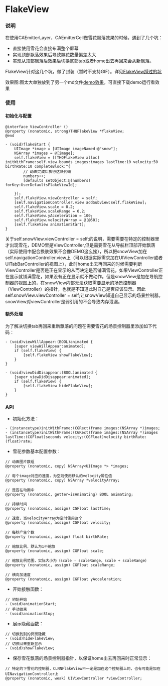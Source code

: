 # FlakeView

### 说明

在使用CAEmitterLayer，CAEmitterCell做雪花飘落效果的时候，遇到了几个坑： 

* 直接使用雪花会直接布满整个屏幕 
* 实现顶部飘落效果后导致飘花数量偏差太大   
* 实现从顶部飘落后效果后切换底部tab或者home出去再回来会从新飘落。

FlakeView针对这几个坑，做了封装（暂时不支持GIF）。详见[FlakeView踩过的坑](./resource/FlakeView踩过的坑.md)

效果图:图太大单独放到了另一个md文件[demo效果](./resource/完成后效果.md)，可直接下载demo运行看效果

### 使用

#### 初始化与配置

````
@interface ViewController ()
@property (nonatomic, strong)THQFlakeView *flakeView;
@end

- (void)flakeStart {    
    UIImage *image = [UIImage imageNamed:@"snow"];
    NSArray *images = @[image];
    self.flakeView = [[THQFlakeView alloc] initWithFrame:self.view.bounds images:images lastTime:10 velocity:50 birthRate:10 completeBlock:^{
        // 动画完成后执行这块代码
        numbers++;
        [defaults setObject:@(numbers) forKey:UserDefaultsFlakeViewId];
        
    }];
    self.flakeView.viewController = self;
    [self.navigationController.view addSubview:self.flakeView];
    self.flakeView.scale = 0.2;
    self.flakeView.scaleRange = 0.2;
    self.flakeView.yAcceleration = 100;
    self.flakeView.velocityArray = @[@50];
    [self.flakeView animationStart];
}
````

关于self.snowView.viewController = self;的说明，需要需要在特定的控制器里才出现雪花，DEMO里是ViewController,但是需要雪花从导航栏顶部开始飘落（实际使用中配合换肤效果不会像DEMO这么挫），所以把snowView加在self.navigationController.view上（可以根据实际需求加在UIViewController或者UITabBarController的视图上），此时home出去再回来的时候需要判断ViewController是否是正在显示的从而决定是否铺满雪花，如果ViewController正在显示就铺满雪花，如果没有正在显示就不做动作。但是snowView是加在导航控制器的视图上的，在snowView内部无法获取需要显示的场景控制器（ViewController）的指针，也就是不知道此时自己是否应该显示。因此self.snowView.viewController = self;让snowView知道自己显示的场景控制器。snowView对viewController是弱引用的不会导致内存泄漏。

#### 额外处理

为了解决切换tab再回来重新飘落的问题在需要雪花的场景控制器里添加如下代码：

````
- (void)viewWillAppear:(BOOL)animated {
    [super viewWillAppear:animated];
    if (self.flakeView) {
        [self.flakeView showFlakeView];
    }
}

- (void)viewDidDisappear:(BOOL)animated {
    [super viewDidDisappear:animated];
    if (self.flakeView) {
        [self.flakeView hideFlakeView];
    }
}
````

### API

* 初始化方法：

```
- (instancetype)initWithFrame:(CGRect)frame images:(NSArray *)images;
- (instancetype)initWithFrame:(CGRect)frame images:(NSArray *)images lastTime:(CGFloat)seconds velocity:(CGFloat)velocity birthRate:(float)rate;
```

* 雪花参数基本配置参数：

````
// 动画图片数组
@property (nonatomic, copy) NSArray<UIImage *> *images;

// 每个image对应的速度，为空则使用默认的velocity属性值
@property (nonatomic, copy) NSArray *velocityArray;

// 是否在动画中
@property (nonatomic, getter=isAnimating) BOOL animating;

// 持续时间
@property (nonatomic, assign) CGFloat lastTime;

// 速度，当velocityArray为空时使用这个
@property (nonatomic, assign) CGFloat velocity;

// 每秒产生个数
@property (nonatomic, assign) float birthRate;

// 缩放比例，默认为1不缩放
@property (nonatomic, assign) CGFloat scale;

// 缩放比例范围，实际大小为（scale - scaleRange，scale + scaleRange）
@property (nonatomic, assign) CGFloat scaleRange;

// 横向加速度
@property (nonatomic, assign) CGFloat yAcceleration;
````

* 开始接触函数：

```
// 初始开始
- (void)animationStart;
// 手动结束
- (void)animationStop;
```

* 展示隐藏函数：

```
// 切换到别的页面隐藏
- (void)hideFlakeView;
// 切换回来重新显示
- (void)showFlakeView;
```

* 保存雪花飘落的场景控制器指针，以保证home出去再回来时正常显示：

```
// 特定的下雪花的控制器，CLNNFlakeView不一定是加在这个控制器上的，也有可能是加在UINavigationController上
@property (nonatomic, weak) UIViewController *viewController;
```



